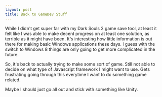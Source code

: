 ```yaml
---
layout: post
title: Back to GameDev Stuff
---
```


While I didn't get super far with my Dark Souls 2 game save tool, at least it felt like I was able to make decent progress on at least one solution, as terrible as it might have been. It's interesting how little information is out there for making basic Windows applications these days. I guess with the switch to Windows 8 things are only going to get more complicated in the future.

So, it's back to actually trying to make some sort of game. Still not able to decide on what type of Javascript framework I might want to use. Gets frustrating going through this everytime I want to do something game related.

Maybe I should just go all out and stick with something like Unity.

